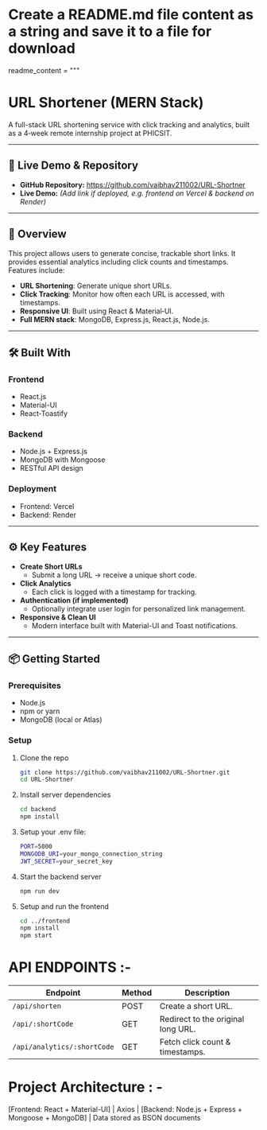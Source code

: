 # Create a README.md file content as a string and save it to a file for download
readme_content = """
# URL Shortener (MERN Stack)

A full-stack URL shortening service with click tracking and analytics, built as a 4‑week remote internship project at PHICSIT.

---

## 🚀 Live Demo & Repository

- **GitHub Repository:** https://github.com/vaibhav211002/URL-Shortner  
- **Live Demo:** *(Add link if deployed, e.g. frontend on Vercel & backend on Render)*

---

## 📝 Overview

This project allows users to generate concise, trackable short links. It provides essential analytics including click counts and timestamps. Features include:

- **URL Shortening**: Generate unique short URLs.
- **Click Tracking**: Monitor how often each URL is accessed, with timestamps.
- **Responsive UI**: Built using React & Material‑UI.
- **Full MERN stack**: MongoDB, Express.js, React.js, Node.js.

---

## 🛠️ Built With

### Frontend

- React.js  
- Material-UI  
- React‑Toastify  

### Backend

- Node.js + Express.js  
- MongoDB with Mongoose  
- RESTful API design  

### Deployment

- Frontend: Vercel  
- Backend: Render

---

## ⚙️ Key Features

- **Create Short URLs**  
  - Submit a long URL → receive a unique short code.
- **Click Analytics**  
  - Each click is logged with a timestamp for tracking.
- **Authentication (if implemented)**  
  - Optionally integrate user login for personalized link management.
- **Responsive & Clean UI**  
  - Modern interface built with Material-UI and Toast notifications.

---

## 📦 Getting Started

### Prerequisites

- Node.js  
- npm or yarn  
- MongoDB (local or Atlas)

### Setup

1. Clone the repo  
   ```bash
   git clone https://github.com/vaibhav211002/URL-Shortner.git
   cd URL-Shortner
2. Install server dependencies
   ```bash
   cd backend
   npm install
3. Setup your .env file:
   ```bash
   PORT=5000
   MONGODB_URI=your_mongo_connection_string
   JWT_SECRET=your_secret_key

4. Start the backend server
   ```bash
   npm run dev
5. Setup and run the frontend
   ```bash
   cd ../frontend
   npm install
   npm start

# API ENDPOINTS :- 

| Endpoint                    | Method | Description                        |
| --------------------------- | ------ | ---------------------------------- |
| `/api/shorten`              | POST   | Create a short URL.                |
| `/api/:shortCode`           | GET    | Redirect to the original long URL. |
| `/api/analytics/:shortCode` | GET    | Fetch click count & timestamps.    |

# Project Architecture : - 

[Frontend: React + Material-UI]
         |
       Axios
         |
[Backend: Node.js + Express + Mongoose + MongoDB]
         |
   Data stored as BSON documents




